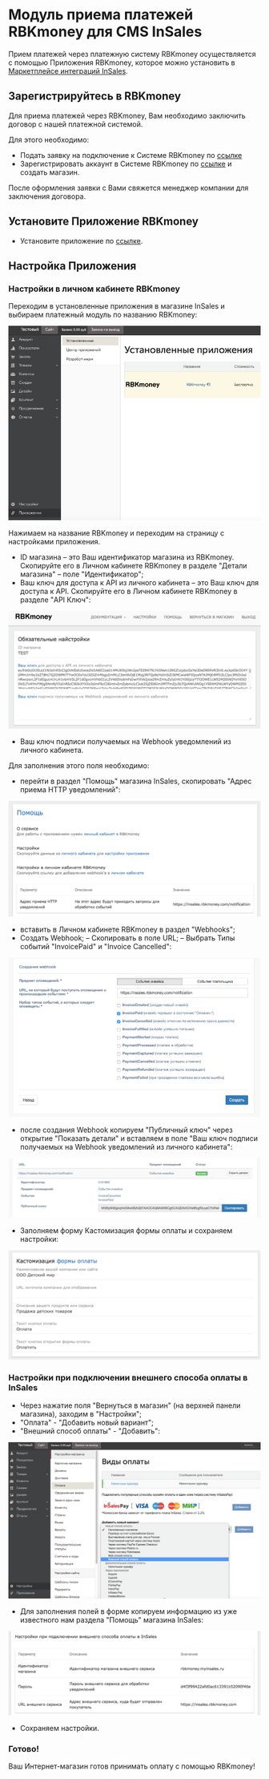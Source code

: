 # Модуль приема платежей RBKmoney для CMS InSales

Прием платежей через платежную систему RBKmoney осуществляется с помощью Приложения RBKmoney, которое можно установить в [Маркетплейсе интеграций InSales](https://www.insales.ru/collection/all/product/rbkmoney).

## Зарегистрируйтесь в RBKmoney

Для приема платежей через RBKmoney, Вам необходимо заключить договор с нашей платежной системой.

Для этого необходимо:

- Подать заявку на подключение к Системе RBKmoney по [ссылке](https://welcome.rbk.money/)
- Зарегистрировать аккаунт в Системе RBKmoney по [ссылке](https://dashboard.rbk.money/) и создать магазин.

После оформления заявки с Вами свяжется менеджер компании для заключения договора.

## Установите Приложение RBKmoney 

 - Установите приложение по [ссылке](https://www.insales.ru/collection/all/product/rbkmoney).

## Настройка Приложения

### Настройки в личном кабинете RBKmoney

Переходим в установленные приложения в магазине InSales и выбираем платежный модуль по названию RBKmoney:

![module.png](img/module.png)

Нажимаем на название RBKmoney и переходим на страницу с настройками приложения.

- ID магазина – это Ваш идентификатор магазина из RBKmoney. Скопируйте его в Личном кабинете RBKmoney в разделе "Детали магазина" – поле "Идентификатор";
- Ваш ключ для доступа к API из личного кабинета – это Ваш ключ для доступа к API. Скопируйте его в Личном кабинете RBKmoney в разделе "API Ключ":

![api-key.png](img/api-key.png)

- Ваш ключ подписи получаемых на Webhook уведомлений из личного кабинета.

Для заполнения этого поля необходимо:

- перейти в раздел "Помощь" магазина InSales, скопировать "Адрес приема HTTP уведомлений":

![webhook.png](img/webhook.png)

- вставить в Личном кабинете RBKmoney в раздел "Webhooks";
- Создать Webhook;
– Скопировать в поле URL;
– Выбрать Типы событий "InvoicePaid" и "Invoice Canсelled":

![webhook-dashboard.png](img/webhook-dashboard.png)

- после создания Webhook копируем "Публичный ключ" через открытие "Показать детали" и вставляем в поле "Ваш ключ подписи получаемых на Webhook уведомлений из личного кабинета":

![webhook-dashboard-key.png](img/webhook-dashboard-key.png)

- Заполняем форму Кастомизация формы оплаты и сохраняем настройки:

![customize.png](img/customize.png)
 
### Настройки при подключении внешнего способа оплаты в InSales

- Через нажатие поля "Вернуться в магазин" (на верхней панели магазина), заходим в "Настройки";
- "Оплата" - "Добавить новый вариант";
- "Внешний способ оплаты" - "Добавить":

![payment-methods.png](img/payment-methods.png)

- Для заполнения полей в форме копируем информацию из уже известного нам раздела "Помощь" магазина InSales:

![payment-methods-settings.png](img/payment-methods-settings.png)

- Сохраняем настройки.

### Готово!

Ваш Интернет-магазин готов принимать оплату с помощью RBKmoney!
